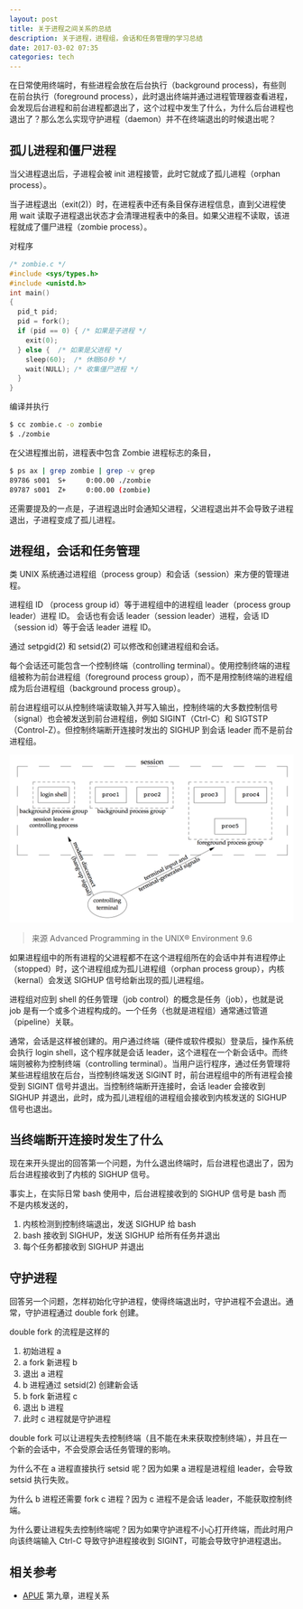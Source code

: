 ```yaml
---
layout: post
title: 关于进程之间关系的总结
description: 关于进程，进程组，会话和任务管理的学习总结
date: 2017-03-02 07:35
categories: tech
---
```

在日常使用终端时，有些进程会放在后台执行（background process)，有些则在前台执行（foreground process），此时退出终端并通过进程管理器查看进程，会发现后台进程和前台进程都退出了，这个过程中发生了什么，为什么后台进程也退出了？那么怎么实现守护进程（daemon）并不在终端退出的时候退出呢？

## 孤儿进程和僵尸进程

当父进程退出后，子进程会被 init 进程接管，此时它就成了孤儿进程（orphan process）。

当子进程退出（exit(2)）时，在进程表中还有条目保存进程信息，直到父进程使用 wait 读取子进程退出状态才会清理进程表中的条目。如果父进程不读取，该进程就成了僵尸进程（zombie process）。

对程序

```c
/* zombie.c */
#include <sys/types.h>
#include <unistd.h>  
int main()
{
  pid_t pid; 
  pid = fork();
  if (pid == 0) { /* 如果是子进程 */ 
    exit(0);
  } else {  /* 如果是父进程 */ 
    sleep(60);  /* 休眠60秒 */ 
    wait(NULL); /* 收集僵尸进程 */
  }
}
```

编译并执行

```sh
$ cc zombie.c -o zombie
$ ./zombie
```

在父进程推出前，进程表中包含 Zombie 进程标志的条目，

```sh
$ ps ax | grep zombie | grep -v grep
89786 s001  S+     0:00.00 ./zombie
89787 s001  Z+     0:00.00 (zombie)
```

还需要提及的一点是，子进程退出时会通知父进程，父进程退出并不会导致子进程退出，子进程变成了孤儿进程。

## 进程组，会话和任务管理

类 UNIX 系统通过进程组（process group）和会话（session）来方便的管理进程。

进程组 ID （process group id）等于进程组中的进程组 leader（process group leader）进程 ID。
会话也有会话 leader（session leader）进程，会话 ID（session id）等于会话 leader 进程 ID。

通过 setpgid(2) 和 setsid(2) 可以修改和创建进程组和会话。

每个会话还可能包含一个控制终端（controlling terminal）。使用控制终端的进程组被称为前台进程组（foreground process group），而不是用控制终端的进程组成为后台进程组（background process group）。

前台进程组可以从控制终端读取输入并写入输出，控制终端的大多数控制信号（signal）也会被发送到前台进程组，例如 SIGINT（Ctrl-C）和 SIGTSTP（Control-Z）。但控制终端断开连接时发出的 SIGHUP 到会话 leader 而不是前台进程组。

![signal](/assets/process-relationship/signal.png)

> 来源 Advanced Programming in the UNIX® Environment 9.6

如果进程组中的所有进程的父进程都不在这个进程组所在的会话中并有进程停止（stopped）时，这个进程组成为孤儿进程组（orphan process group），内核（kernal）会发送 SIGHUP 信号给新出现的孤儿进程组。

进程组对应到 shell 的任务管理（job control）的概念是任务（job），也就是说 job 是有一个或多个进程构成的。一个任务（也就是进程组）通常通过管道（pipeline）关联。

通常，会话是这样被创建的。用户通过终端（硬件或软件模拟）登录后，操作系统会执行 login shell，这个程序就是会话 leader，这个进程在一个新会话中。而终端则被称为控制终端（controlling terminal）。当用户运行程序，通过任务管理将某些进程组放在后台，当控制终端发送 SIGINT 时，前台进程组中的所有进程会接受到 SIGINT 信号并退出。当控制终端断开连接时，会话 leader 会接收到 SIGHUP 并退出，此时，成为孤儿进程组的进程组会接收到内核发送的 SIGHUP 信号也退出。

## 当终端断开连接时发生了什么

现在来开头提出的回答第一个问题，为什么退出终端时，后台进程也退出了，因为后台进程接收到了内核的 SIGHUP 信号。

事实上，在实际日常 bash 使用中，后台进程接收到的 SIGHUP 信号是 bash 而不是内核发送的，

1. 内核检测到控制终端退出，发送 SIGHUP 给 bash
2. bash 接收到 SIGHUP，发送 SIGHUP 给所有任务并退出
3. 每个任务都接收到 SIGHUP 并退出

## 守护进程

回答另一个问题，怎样初始化守护进程，使得终端退出时，守护进程不会退出。通常，守护进程通过 double fork 创建。

double fork 的流程是这样的
1. 初始进程 a
2. a fork 新进程 b
3. 退出 a 进程
4. b 进程通过 setsid(2) 创建新会话
5. b fork 新进程 c
6. 退出 b 进程
7. 此时 c 进程就是守护进程

double fork 可以让进程失去控制终端（且不能在未来获取控制终端），并且在一个新的会话中，不会受原会话任务管理的影响。

为什么不在 a 进程直接执行 setsid 呢？因为如果 a 进程是进程组 leader，会导致 setsid 执行失败。

为什么 b 进程还需要 fork c 进程？因为 c 进程不是会话 leader，不能获取控制终端。

为什么要让进程失去控制终端呢？因为如果守护进程不小心打开终端，而此时用户向该终端输入 Ctrl-C 导致守护进程接收到 SIGINT，可能会导致守护进程退出。

## 相关参考

* [APUE](http://www.apuebook.com/) 第九章，进程关系
